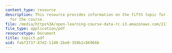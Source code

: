 ```yaml
---
content_type: resource
description: This resource provides information on the fifth topic for discussion
  for the course.
file: /media/https%3A/open-learning-course-data-rc.s3.amazonaws.com/21l-004-major-poets-fall-2001/fabf373787d211d02be0350b2c869666_topic5.pdf
file_type: application/pdf
resourcetype: Document
title: topic5.pdf
uid: fabf3737-87d2-11d0-2be0-350b2c869666
---
```

